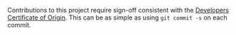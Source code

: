 Contributions to this project require sign-off consistent with the [Developers Certificate of Origin](https://developercertificate.org). This can be as simple as using `git commit -s` on each commit.
